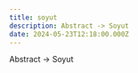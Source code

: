 ```yaml
---
title: soyut
description: Abstract -> Soyut
date: 2024-05-23T12:18:00.000Z
---
```

Abstract -> Soyut
